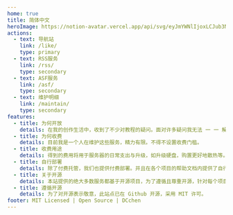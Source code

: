 ```yaml
---
home: true
title: 简体中文
heroImage: https://notion-avatar.vercel.app/api/svg/eyJmYWNlIjoxLCJub3NlIjozLCJtb3V0aCI6OSwiZXllcyI6NywiZXllYnJvd3MiOjAsImdsYXNzZXMiOjEwLCJoYWlyIjo2LCJhY2Nlc3NvcmllcyI6MCwiZGV0YWlscyI6MCwiYmVhcmQiOjAsImZsaXAiOjB9
actions:
  - text: 导航站
    link: /like/
    type: primary
  - text: RSS服务
    link: /rss/
    type: secondary
  - text: ASF服务
    link: /asf/
    type: secondary
  - text: 维护明细
    link: /maintain/
    type: secondary
features:
  - title: 为何开放
    details: 在我的创作生活中，收到了不少对教程的疑问。面对许多疑问我无法 一 一 解答，那么选择开放我的服务是最好的选择。
  - title: 为何收费 
    details: 目前我是一个人在维护这些服务，精力有限。不得不设置收费门槛。
  - title: 收费用途
    details: 得到的费用将用于服务器的日常支出与升级，如升级硬盘，购置更好地散热等。具体的收入支出可以在「维护明细」里看到。
  - title: 自行部署
    details: 除了付费托管，我们也提供付费部署。并且在各个项目的帮助文档内提供了自行部署的教程。
  - title: 关于开源
    details: 本站提供的绝大多数服务都基于开源项目，为了遵循且尊重开源，针对每个项目编写了其对应的部署的教程。
  - title: 遵循开源
    details: 为了对开源表示敬意，此站点已在 Github 开源，采用 MIT 许可。
footer: MIT Licensed | Open Source | DCchen
---
```

